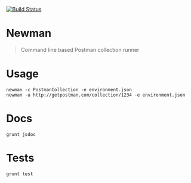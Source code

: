 [![Build Status](https://travis-ci.org/a85/Newman.svg?branch=master)](https://travis-ci.org/a85/Newman)

Newman
======

> Command line based Postman collection runner

# Usage
	newman -c PostmanCollection -e environment.json
	newman -u http://getpostman.com/collection/1234 -e environment.json

# Docs
	grunt jsdoc

# Tests 
	grunt test
